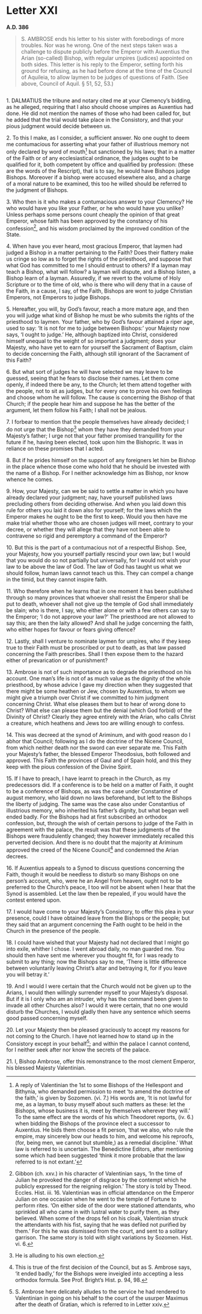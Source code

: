 # Letter XXI
**A.D. 386**

>  S. AMBROSE ends his letter to his sister with forebodings of
>  more troubles. Nor was he wrong. One of the next steps taken
>  was a challenge to dispute publicly before the Emperor with
>  Auxentius the Arian (so-called) Bishop, with regular umpires
>  (judices) appointed on both sides. This letter is his reply to
>  the Emperor, setting forth his ground for refusing, as he had
>  before done at the time of the Council of Aquileia, to allow
>  laymen to be judges of questions of Faith. (See above, Council
>  of Aquil. § 51, 52, 53.)

```{centered} TO THE MOST CLEMENT EMPEROR, HIS BLESSED MAJESTY VALENTINIAN, AMBROSE, BISHOP, SENDS GREETING
```

1\. DALMATIUS the tribune and notary cited me at your Clemency’s bidding,
as he alleged, requiring that I also should choose umpires as Auxentius
had done. He did not mention the names of those who had been called
for, but he added that the trial would take place in the Consistory,
and that your pious judgment would decide between us.

2\. To this I make, as I consider, a sufficient answer. No one ought
to deem me contumacious for asserting what your father of illustrious
memory not only declared by word of mouth[^108] but sanctioned by his
laws; that in a matter of the Faith or of any ecclesiastical ordinance,
the judges ought to be qualified for it, both competent by office and
qualified by profession: (these are the words of the Rescript), that is
to say, he would have Bishops judge Bishops. Moreover if a bishop were
accused elsewhere also, and a charge of a moral nature to be examined,
this too he willed should be referred to the judgment of Bishops.

3\. Who then is it who makes a contumacious answer to your Clemency?
He who would have you like your Father, or he who would have you
unlike? Unless perhaps some persons count cheaply the opinion of that
great Emperor, whose faith has been approved by the constancy of his
confession[^109], and his wisdom proclaimed by the improved condition
of the State.

4\. When have you ever heard, most gracious Emperor, that laymen
had judged a Bishop in a matter pertaining to the Faith? Does
their flattery make us cringe so low as to forget the rights of the
priesthood, and suppose that what God has committed to me I should
entrust to others? If a layman may teach a Bishop, what will follow?
a layman will dispute, and a Bishop listen, a Bishop learn of a layman.
Assuredly, if we revert to the volume of Holy Scripture or to the
time of old, who is there who will deny that in a cause of the Faith,
in a cause, I say, of the Faith, Bishops are wont to judge Christian
Emperors, not Emperors to judge Bishops.

5\. Hereafter, you will, by God’s favour, reach a more mature age, and
then you will judge what kind of Bishop he must be who submits the
rights of the priesthood to laymen. Your father, who by God’s favour
attained a riper age, used to say: ‘It is not for me to judge between
Bishops:’ your Majesty now says, ‘I ought to judge.’ He, although
baptized into Christ, considered himself unequal to the weight of
so important a judgment; does your Majesty, who have yet to earn for
yourself the Sacrament of Baptism, claim to decide concerning the Faith,
although still ignorant of the Sacrament of this Faith?

6\. But what sort of judges he will have selected we may leave to be
guessed, seeing that he fears to disclose their names. Let them come
openly, if indeed there be any, to the Church; let them attend together
with the people, not to sit as judges, but for every one to prove his
own feelings and choose whom he will follow. The cause is concerning
the Bishop of that Church; if the people hear him and suppose he has
the better of the argument, let them follow his Faith; I shall not be
jealous.

7\. I forbear to mention that the people themselves have already
decided; I do not urge that the Bishop[^110] whom they have they
demanded from your Majesty’s father; I urge not that your father
promised tranquillity for the future if he, having been elected, took
upon him the Bishopric. It was in reliance on these promises that I
acted.

8\. But if he prides himself on the support of any foreigners let him
be Bishop in the place whence those come who hold that he should be
invested with the name of a Bishop. For I neither acknowledge him as
Bishop, nor know whence he comes.

9\. How, your Majesty, can we be said to settle a matter in which you
have already declared your judgment; nay, have yourself published laws
precluding others from deciding otherwise. And when you laid down this
rule for others you laid it down also for yourself; for the laws which
the Emperor makes he ought to be the first to keep. Would you then have
me make trial whether those who are chosen judges will meet, contrary
to your decree, or whether they will allege that they have not been
able to contravene so rigid and peremptory a command of the Emperor?

10\. But this is the part of a contumacious not of a respectful Bishop.
See, your Majesty, how you yourself partially rescind your own law; but
I would that you would do so not partially but universally, for I would
not wish your law to be above the law of God. The law of God has taught
us what we should follow, human laws cannot teach us this. They can
compel a change in the timid, but they cannot inspire faith.

11\. Who therefore when he learns that in one moment it has been
published through so many provinces that whoever shall resist the
Emperor shall be put to death, whoever shall not give up the temple of
God shall immediately be slain; who is there, I say, who either alone
or with a few others can say to the Emperor; ‘I do not approve your
law?’ The priesthood are not allowed to say this; are then the laity
allowed? And shall he judge concerning the faith, who either hopes for
favour or fears giving offence?

12\. Lastly, shall I venture to nominate laymen for umpires, who if they
keep true to their Faith must be proscribed or put to death, as that
law passed concerning the Faith prescribes. Shall I then expose them to
the hazard either of prevarication or of punishment?

13\. Ambrose is not of such importance as to degrade the priesthood on
his account. One man’s life is not of as much value as the dignity of
the whole priesthood, by whose advice I gave my direction when they
suggested that there might be some heathen or Jew, chosen by Auxentius,
to whom we might give a triumph over Christ if we committed to him
judgment concerning Christ. What else pleases them but to hear of wrong
done to Christ? What else can please them but the denial (which God
forbid) of the Divinity of Christ? Clearly they agree entirely with
the Arian, who calls Christ a creature, which heathens and Jews too
are willing enough to confess.

14\. This was decreed at the synod of Ariminum, and with good reason
do I abhor that Council; following as I do the doctrine of the Nicene
Council, from which neither death nor the sword can ever separate me.
This Faith your Majesty’s father, the blessed Emperor Theodosius, both
followed and approved. This Faith the provinces of Gaul and of Spain
hold, and this they keep with the pious confession of the Divine Spirit.

15\. If I have to preach, I have learnt to preach in the Church, as
my predecessors did. If a conference is to be held on a matter of
Faith, it ought to be a conference of Bishops, as was the case under
Constantine of august memory, who laid down no laws beforehand, but
left to the Bishops the liberty of judging. The same was the case also
under Constantius of illustrious memory, who inherited his father’s
dignity, but what began well ended badly. For the Bishops had at first
subscribed an orthodox confession, but, through the wish of certain
persons to judge of the Faith in agreement with the palace, the result
was that these judgments of the Bishops were fraudulently changed; they
however immediately recalled this perverted decision. And there is no
doubt that the majority at Ariminum approved the creed of the Nicene
Council[^111] and condemned the Arian decrees.

16\. If Auxentius appeals to a Synod to discuss questions concerning the
Faith, though it would be needless to disturb so many Bishops on one
person’s account, who, were he an Angel from heaven, ought not to be
preferred to the Church’s peace, I too will not be absent when I hear
that the Synod is assembled. Let the law then be repealed, if you would
have the contest entered upon.

17\. I would have come to your Majesty’s Consistory, to offer this plea
in your presence, could I have obtained leave from the Bishops or the
people; but they said that an argument concerning the Faith ought to be
held in the Church in the presence of the people.

18\. I could have wished that your Majesty had not declared that I might
go into exile, whither I chose. I went abroad daily, no man guarded me.
You should then have sent me wherever you thought fit, for I was ready
to submit to any thing; now the Bishops say to me, ‘There is little
difference between voluntarily leaving Christ’s altar and betraying it,
for if you leave you will betray it.’

19\. And I would I were certain that the Church would not be given up to
the Arians, I would then willingly surrender myself to your Majesty’s
disposal. But if it is I only who am an intruder, why has the command
been given to invade all other Churches also? I would it were certain,
that no one would disturb the Churches, I would gladly then have any
sentence which seems good passed concerning myself.

20\. Let your Majesty then be pleased graciously to accept my reasons
for not coming to the Church. I have not learned how to stand up in the
Consistory except in your behalf[^112]; and within the palace I cannot
contend, for I neither seek after nor know the secrets of the palace.

21\. I, Bishop Ambrose, offer this remonstrance to the most clement
Emperor, his blessed Majesty Valentinian.

[^108]: A reply of Valentinian the 1st to some Bishops of the
    Hellespont and Bithynia, who demanded permission to meet
    ‘to amend the doctrine of the faith,’ is given by Sozomen.
    (vi. 7.) His words are, ‘It is not lawful for me, as a
    layman, to busy myself about such matters as these: let
    the Bishops, whose business it is, meet by themselves
    wherever they will.’ To the same effect are the words of
    his which Theodoret reports, (iv. 6.) when bidding the
    Bishops of the province elect a successor to Auxentius.
    He bids them choose a fit person, ‘that we also, who rule
    the empire, may sincerely bow our heads to him, and welcome
    his reproofs, (for, being men, we cannot but stumble,)
    as a remedial discipline.’ What law is referred to is
    uncertain. The Benedictine Editors, after mentioning some
    which had been suggested ‘think it more probable that the
    law referred to is not extant.’

[^109]: Gibbon (ch. xxv.) in his character of Valentinian says,
    ‘In the time of Julian he provoked the danger of disgrace
    by the contempt which he publicly expressed for the
    reigning religion.’ The story is told by Theod. Eccles.
    Hist. iii. 16. Valentinian was in official attendance
    on the Emperor Julian on one occasion when he went to the
    temple of Fortune to perform rites. ‘On either side of the
    door were stationed attendants, who sprinkled all who came
    in with lustral water to purify them, as they believed.
    When some of the drops fell on his cloak, Valentinian
    struck the attendants with his fist, saying that he was
    defiled not purified by them.’ For this he was dismissed
    from the court, and sent to a solitary garrison. The same
    story is told with slight variations by Sozomen. Hist. vi. 6.

[^110]: He is alluding to his own election.

[^111]: This is true of the first decision of the Council, but as
    S. Ambrose says, ‘it ended badly,’ for the Bishops were
    inveigled into accepting a less orthodox formula. See Prof.
    Bright’s Hist. p. 94, 98.

[^112]: S. Ambrose here delicately alludes to the service he had
    rendered to Valentinian in going on his behalf to the
    court of the usurper Maximus after the death of Gratian,
    which is referred to in Letter xxiv.
